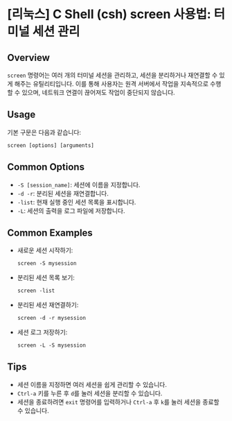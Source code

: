 # [리눅스] C Shell (csh) screen 사용법: 터미널 세션 관리

## Overview
`screen` 명령어는 여러 개의 터미널 세션을 관리하고, 세션을 분리하거나 재연결할 수 있게 해주는 유틸리티입니다. 이를 통해 사용자는 원격 서버에서 작업을 지속적으로 수행할 수 있으며, 네트워크 연결이 끊어져도 작업이 중단되지 않습니다.

## Usage
기본 구문은 다음과 같습니다:

```csh
screen [options] [arguments]
```

## Common Options
- `-S [session_name]`: 세션에 이름을 지정합니다.
- `-d -r`: 분리된 세션을 재연결합니다.
- `-list`: 현재 실행 중인 세션 목록을 표시합니다.
- `-L`: 세션의 출력을 로그 파일에 저장합니다.

## Common Examples
- 새로운 세션 시작하기:
    ```csh
    screen -S mysession
    ```

- 분리된 세션 목록 보기:
    ```csh
    screen -list
    ```

- 분리된 세션 재연결하기:
    ```csh
    screen -d -r mysession
    ```

- 세션 로그 저장하기:
    ```csh
    screen -L -S mysession
    ```

## Tips
- 세션 이름을 지정하면 여러 세션을 쉽게 관리할 수 있습니다.
- `Ctrl-a` 키를 누른 후 `d`를 눌러 세션을 분리할 수 있습니다.
- 세션을 종료하려면 `exit` 명령어를 입력하거나 `Ctrl-a` 후 `k`를 눌러 세션을 종료할 수 있습니다.